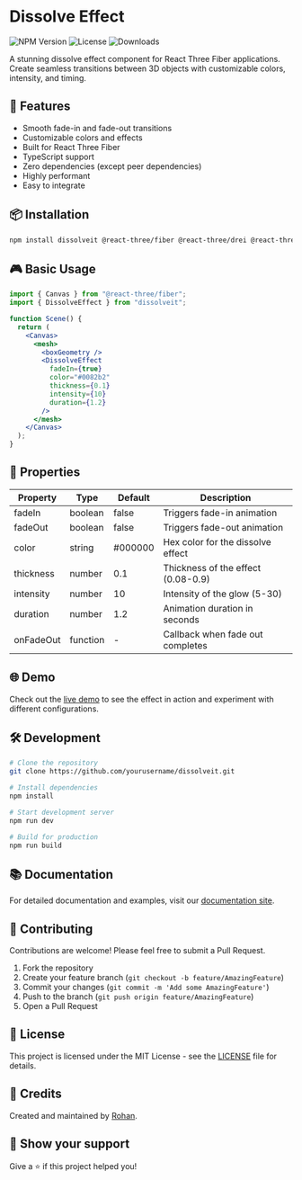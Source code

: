 # Dissolve Effect

![NPM Version](https://img.shields.io/npm/v/dissolveit.svg)
![License](https://img.shields.io/badge/license-MIT-blue.svg)
![Downloads](https://img.shields.io/npm/dt/dissolveit.svg)

A stunning dissolve effect component for React Three Fiber applications. Create seamless transitions between 3D objects with customizable colors, intensity, and timing.

## 🚀 Features

- Smooth fade-in and fade-out transitions
- Customizable colors and effects
- Built for React Three Fiber
- TypeScript support
- Zero dependencies (except peer dependencies)
- Highly performant
- Easy to integrate

## 📦 Installation

```bash
npm install dissolveit @react-three/fiber @react-three/drei @react-three/postprocessing
```

## 🎮 Basic Usage

```jsx
import { Canvas } from "@react-three/fiber";
import { DissolveEffect } from "dissolveit";

function Scene() {
  return (
    <Canvas>
      <mesh>
        <boxGeometry />
        <DissolveEffect
          fadeIn={true}
          color="#0082b2"
          thickness={0.1}
          intensity={10}
          duration={1.2}
        />
      </mesh>
    </Canvas>
  );
}
```

## 🎨 Properties

| Property  | Type     | Default | Description                        |
| --------- | -------- | ------- | ---------------------------------- |
| fadeIn    | boolean  | false   | Triggers fade-in animation         |
| fadeOut   | boolean  | false   | Triggers fade-out animation        |
| color     | string   | #000000 | Hex color for the dissolve effect  |
| thickness | number   | 0.1     | Thickness of the effect (0.08-0.9) |
| intensity | number   | 10      | Intensity of the glow (5-30)       |
| duration  | number   | 1.2     | Animation duration in seconds      |
| onFadeOut | function | -       | Callback when fade out completes   |

## 🌐 Demo

Check out the [live demo](https://dissolveit-demo.vercel.app) to see the effect in action and experiment with different configurations.

## 🛠️ Development

```bash
# Clone the repository
git clone https://github.com/yourusername/dissolveit.git

# Install dependencies
npm install

# Start development server
npm run dev

# Build for production
npm run build
```

## 📚 Documentation

For detailed documentation and examples, visit our [documentation site](https://dissolveit-docs.netlify.app).

## 🤝 Contributing

Contributions are welcome! Please feel free to submit a Pull Request.

1. Fork the repository
2. Create your feature branch (`git checkout -b feature/AmazingFeature`)
3. Commit your changes (`git commit -m 'Add some AmazingFeature'`)
4. Push to the branch (`git push origin feature/AmazingFeature`)
5. Open a Pull Request

## 📄 License

This project is licensed under the MIT License - see the [LICENSE](LICENSE) file for details.

## 🙏 Credits

Created and maintained by [Rohan](https://github.com/three-js-dev).

## 🌟 Show your support

Give a ⭐️ if this project helped you!
